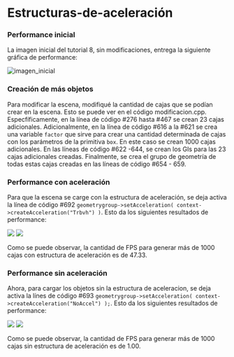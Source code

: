 # Estructuras-de-aceleración

### Performance inicial

La imagen inicial del tutorial 8, sin modificaciones, entrega la siguiente gráfica de performance:

![imagen_inicial](https://github.com/wilmerodriguez/Estructuras-de-aceleracion/blob/master/inicial.PNG)


### Creación de más objetos

Para modificar la escena, modifiqué la cantidad de cajas que se podían crear en la escena. Esto se puede ver en el código modificacion.cpp. Especfíficamente, en la línea de código #276 hasta #467 se crean 23 cajas adicionales. Adicionalmente, en la línea de código #616 a la #621 se crea una variable `factor` que sirve para crear una cantidad determinada de cajas con los parámetros de la primitiva `box`. En este caso se crean 1000 cajas adicionales. En las líneas de código #622 -644, se crean los GIs para las 23 cajas adicionales creadas. Finalmente, se crea el grupo de geometría de todas estas cajas creadas en las líneas de código #654 - 659. 

### Performance con aceleración

Para que la escena se carge con la estructura de aceleración, se deja activa la línea de código #692 `geometrygroup->setAcceleration( context->createAcceleration("Trbvh") )`. Esto da los siguientes resultados de performance: 

![](https://github.com/wilmerodriguez/Estructuras-de-aceleracion/blob/master/performance_con_aceleracion.PNG)
![](https://github.com/wilmerodriguez/Estructuras-de-aceleracion/blob/master/con_aceleracion.PNG)

Como se puede observar, la cantidad de FPS para generar más de 1000 cajas con estructura de aceleración es de 47.33.

### Performance sin aceleración

Ahora, para cargar los objetos sin la estructura de aceleracion, se deja activa la línes de código #693 `geometrygroup->setAcceleration( context->createAcceleration("NoAccel") );`. Esto da los siguientes resultados de performance:

![](https://github.com/wilmerodriguez/Estructuras-de-aceleracion/blob/master/performance_sin_aceleracion.PNG)
![](https://github.com/wilmerodriguez/Estructuras-de-aceleracion/blob/master/sin_aceleracion.PNG)

Como se puede observar, la cantidad de FPS para generar más de 1000 cajas sin estructura de aceleración es de 1.00.
